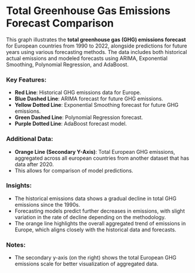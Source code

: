 # Total Greenhouse Gas Emissions Forecast Comparison

This graph illustrates the **total greenhouse gas (GHG) emissions forecast** for European countries from 1990 to 2022, alongside predictions for future years using various forecasting methods. The data includes both historical actual emissions and modeled forecasts using ARIMA, Exponential Smoothing, Polynomial Regression, and AdaBoost.

### Key Features:
- **Red Line**: Historical GHG emissions data for Europe.
- **Blue Dashed Line**: ARIMA forecast for future GHG emissions.
- **Yellow Dotted Line**: Exponential Smoothing forecast for future GHG emissions.
- **Green Dashed Line**: Polynomial Regression forecast.
- **Purple Dotted Line**: AdaBoost forecast model.

### Additional Data:
- **Orange Line (Secondary Y-Axis)**: Total European GHG emissions, aggregated across all european countries from another dataset that has data after 2020. 
- This allows for comparison of model predictions.

### Insights:
- The historical emissions data shows a gradual decline in total GHG emissions since the 1990s.
- Forecasting models predict further decreases in emissions, with slight variation in the rate of decline depending on the methodology.
- The orange line highlights the overall aggregated trend of emissions in Europe, which aligns closely with the historical data and forecasts.

### Notes:
- The secondary y-axis (on the right) shows the total European GHG emissions scale for better visualization of aggregated data.
